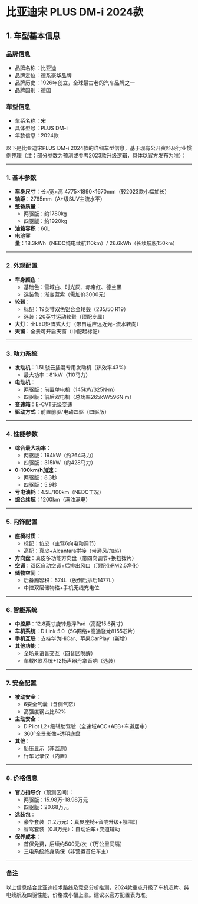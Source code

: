 
# 比亚迪宋 PLUS DM-i 2024款
## 1. 车型基本信息
### 品牌信息
- 品牌名称：比亚迪
- 品牌定位：德系豪华品牌
- 品牌历史：1926年创立，全球最古老的汽车品牌之一
- 品牌国别：德国

### 车型信息
- 车系名称：宋
- 具体型号：PLUS DM-i
- 年款信息：2024款

以下是比亚迪宋PLUS DM-i 2024款的详细车型信息，基于现有公开资料及行业惯例整理（注：部分参数为预测或参考2023款升级逻辑，具体以官方发布为准）：

---

### **1. 基本参数**  
- **车身尺寸**：长×宽×高 4775×1890×1670mm（较2023款小幅加长）  
- **轴距**：2765mm（A+级SUV主流水平）  
- **整备质量**：  
  - 两驱版：约1780kg  
  - 四驱版：约1920kg  
- **油箱容积**：60L  
- **电池容量**：18.3kWh（NEDC纯电续航110km）/ 26.6kWh（长续航版150km）  

---

### **2. 外观配置**  
- **车身颜色**：  
  - 基础色：雪域白、时光灰、赤帝红、德兰黑  
  - 选装色：渐变蓝紫（需加价3000元）  
- **轮毂**：  
  - 标配：19英寸双色铝合金轮毂（235/50 R19）  
  - 选装：20英寸运动轮毂（顶配专属）  
- **大灯**：全LED矩阵式大灯（带自适应远近光+流水转向）  
- **天窗**：全景可开启天窗（中配起标配）  

---

### **3. 动力系统**  
- **发动机**：1.5L骁云插混专用发动机（热效率43%）  
  - 最大功率：81kW（110马力）  
- **电动机**：  
  - 两驱版：前置单电机（145kW/325N·m）  
  - 四驱版：前后双电机（总功率265kW/596N·m）  
- **变速箱**：E-CVT无级变速  
- **驱动方式**：前置前驱/电动四驱（四驱版）  

---

### **4. 性能参数**  
- **综合最大功率**：  
  - 两驱版：194kW（约264马力）  
  - 四驱版：315kW（约428马力）  
- **0-100km/h加速**：  
  - 两驱版：8.3秒  
  - 四驱版：5.9秒  
- **亏电油耗**：4.5L/100km（NEDC工况）  
- **综合续航**：1200km（满油满电）  

---

### **5. 内饰配置**  
- **座椅材质**：  
  - 标配：仿皮（主驾6向电动调节）  
  - 高配：真皮+Alcantara拼接（带通风/加热）  
- **方向盘**：真皮多功能方向盘（带四向调节+换挡拨片）  
- **空调**：双区自动空调+后排出风口（顶配带PM2.5净化）  
- **储物空间**：  
  - 后备厢容积：574L（放倒后排后1477L）  
  - 中控双层储物格+手机无线充电位  

---

### **6. 智能系统**  
- **中控屏**：12.8英寸旋转悬浮Pad（高配15.6英寸）  
- **车机系统**：DiLink 5.0（5G网络+高通骁龙8155芯片）  
- **手机互联**：支持华为HiCar、苹果CarPlay（新增）  
- **其他功能**：  
  - 全场景语音交互（四音区唤醒）  
  - 车载K歌系统+12扬声器丹拿音响（选装）  

---

### **7. 安全配置**  
- **被动安全**：  
  - 6安全气囊（含侧气帘）  
  - 高强度钢占比62%  
- **主动安全**：  
  - DiPilot L2+级辅助驾驶（全速域ACC+AEB+车道居中）  
  - 360°全景影像+透明底盘  
- **其他**：  
  - 胎压显示（非监测）  
  - 行车记录仪（内置）  

---

### **8. 价格信息**  
- **官方指导价**（预测区间）：  
  - 两驱版：15.98万-18.98万元  
  - 四驱版：20.68万元  
- **选装包**：  
  - 豪华套装（1.2万元）：真皮座椅+音响升级+氛围灯  
  - 智驾套装（0.8万元）：自动泊车+变道辅助  
- **保养成本**：  
  - 首保免费，后续约500元/次（1万公里间隔）  
  - 三电系统终身质保（非营运首任车主）  

---

### **备注**  
以上信息结合比亚迪技术路线及竞品分析推测，2024款重点升级了车机芯片、纯电续航及四驱性能，价格或小幅上涨。建议以官方配置表为准。
